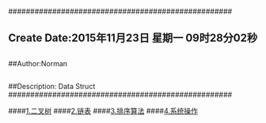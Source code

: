 ###################################################
## Create Date:2015年11月23日 星期一 09时28分02秒
##
##Author:Norman
##
##Description: Data Struct
###################################################


####[1.二叉树](./binarytree)
####[2.链表](./linkedlist)
####[3.排序算法](./sortalgorithm)
####[4.系统操作](./systemoperation)
